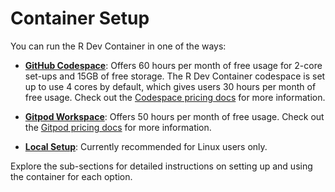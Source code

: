 # Container Setup

You can run the R Dev Container in one of the ways:

- **[GitHub Codespace](github_codespace/creating_codespace.md)**: Offers 60 hours per month of free usage for 2-core set-ups and 15GB of free storage. The R Dev Container codespace is set up to use 4 cores by default, which gives users 30 hours per month of free usage. Check out the [Codespace pricing docs](https://docs.github.com/en/billing/managing-billing-for-github-codespaces/about-billing-for-github-codespaces#about-github-codespaces-pricing) for more information.

- **[Gitpod Workspace](gitpod_workspace)**: Offers 50 hours per month of free usage. Check out the [Gitpod pricing docs](https://www.gitpod.io/pricing) for more information.

- **[Local Setup](local_setup)**: Currently recommended for Linux users only.

Explore the sub-sections for detailed instructions on setting up and using the container for each option.
